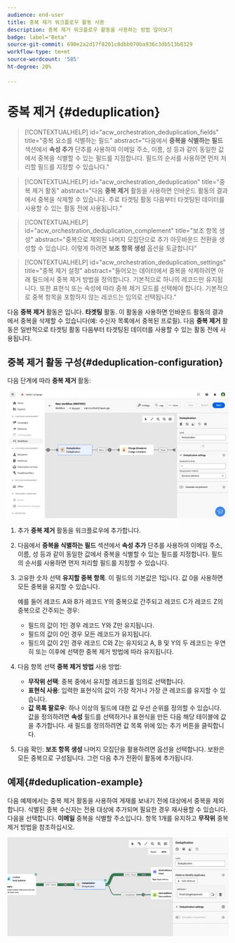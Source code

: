 ```yaml
---
audience: end-user
title: 중복 제거 워크플로우 활동 사용
description: 중복 제거 워크플로우 활동을 사용하는 방법 알아보기
badge: label="Beta"
source-git-commit: 690e2a2d17f8201c8dbb070ba936c3db513b8329
workflow-type: tm+mt
source-wordcount: '585'
ht-degree: 20%

---
```



# 중복 제거 {#deduplication}

>[!CONTEXTUALHELP]
>id="acw_orchestration_deduplication_fields"
>title="중복 요소를 식별하는 필드"
>abstract="다음에서 **중복을 식별하는 필드** 섹션에서 **속성 추가** 단추를 사용하여 이메일 주소, 이름, 성 등과 같이 동일한 값에서 중복을 식별할 수 있는 필드를 지정합니다. 필드의 순서를 사용하면 먼저 처리할 필드를 지정할 수 있습니다."

>[!CONTEXTUALHELP]
>id="acw_orchestration_deduplication"
>title="중복 제거 활동"
>abstract="다음 **중복 제거** 활동을 사용하면 인바운드 활동의 결과에서 중복을 삭제할 수 있습니다. 주로 타겟팅 활동 다음부터 타겟팅된 데이터를 사용할 수 있는 활동 전에 사용됩니다."


>[!CONTEXTUALHELP]
>id="acw_orchestration_deduplication_complement"
>title="보조 항목 생성"
>abstract="중복으로 제외된 나머지 모집단으로 추가 아웃바운드 전환을 생성할 수 있습니다. 이렇게 하려면 **보조 항목 생성** 옵션을 토글합니다"

>[!CONTEXTUALHELP]
>id="acw_orchestration_deduplication_settings"
>title="중복 제거 설정"
>abstract="들어오는 데이터에서 중복을 삭제하려면 아래 필드에서 중복 제거 방법을 정의합니다. 기본적으로 하나의 레코드만 유지됩니다. 또한 표현식 또는 속성에 따라 중복 제거 모드를 선택해야 합니다. 기본적으로 중복 항목을 포함하지 않는 레코드는 임의로 선택됩니다."

다음 **중복 제거** 활동은 입니다. **타겟팅** 활동. 이 활동을 사용하면 인바운드 활동의 결과에서 중복을 삭제할 수 있습니다(예: 수신자 목록에서 중복된 프로필). 다음 **중복 제거** 활동은 일반적으로 타겟팅 활동 다음부터 타겟팅된 데이터를 사용할 수 있는 활동 전에 사용됩니다.

## 중복 제거 활동 구성{#deduplication-configuration}

다음 단계에 따라 **중복 제거** 활동:

![](../assets/workflow-deduplication.png)

1. 추가 **중복 제거** 활동을 워크플로우에 추가합니다.

1. 다음에서 **중복을 식별하는 필드** 섹션에서 **속성 추가** 단추를 사용하여 이메일 주소, 이름, 성 등과 같이 동일한 값에서 중복을 식별할 수 있는 필드를 지정합니다. 필드의 순서를 사용하면 먼저 처리할 필드를 지정할 수 있습니다.

1. 고유한 숫자 선택 **유지할 중복 항목**. 이 필드의 기본값은 1입니다. 값 0을 사용하면 모든 중복을 유지할 수 있습니다.

   예를 들어 레코드 A와 B가 레코드 Y의 중복으로 간주되고 레코드 C가 레코드 Z의 중복으로 간주되는 경우:

   * 필드의 값이 1인 경우 레코드 Y와 Z만 유지됩니다.
   * 필드의 값이 0인 경우 모든 레코드가 유지됩니다.
   * 필드의 값이 2인 경우 레코드 C와 Z는 유지되고 A, B 및 Y의 두 레코드는 우연히 또는 이후에 선택한 중복 제거 방법에 따라 유지됩니다.

1. 다음 항목 선택 **중복 제거 방법** 사용 방법:

   * **무작위 선택**: 중복 중에서 유지할 레코드를 임의로 선택합니다.
   * **표현식 사용**: 입력한 표현식의 값이 가장 작거나 가장 큰 레코드를 유지할 수 있습니다.
   * **값 목록 팔로우**: 하나 이상의 필드에 대한 값 우선 순위를 정의할 수 있습니다. 값을 정의하려면 **속성** 필드를 선택하거나 표현식을 만든 다음 해당 테이블에 값을 추가합니다. 새 필드를 정의하려면 값 목록 위에 있는 추가 버튼을 클릭합니다.

1. 다음 확인: **보조 항목 생성** 나머지 모집단을 활용하려면 옵션을 선택합니다. 보완은 모든 중복으로 구성됩니다. 그런 다음 추가 전환이 활동에 추가됩니다.

## 예제{#deduplication-example}

다음 예제에서는 중복 제거 활동을 사용하여 게재를 보내기 전에 대상에서 중복을 제외합니다. 식별된 중복 수신자는 전용 대상에 추가되며 필요한 경우 재사용할 수 있습니다. 다음을 선택합니다. **이메일** 중복을 식별할 주소입니다. 항목 1개를 유지하고 **무작위** 중복 제거 방법을 참조하십시오.

![](../assets/workflow-deduplication-example.png)

